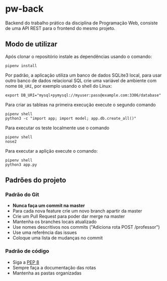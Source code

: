 # pw-back

Backend do trabalho prático da disciplina de Programação Web, consiste de uma API REST para o frontend do mesmo projeto.

## Modo de utilizar

Após clonar o repositório instale as dependências usando o comando:

```
pipenv install
```

Por padrão, a aplicação utiliza um banco de dados SQLite3 local, para usar outro banco de dados relacional SQL crie uma variável de ambiente com nome `DB_URI`, por exemplo usando o shell do Linux:
```
export DB_URI="mysql+pymysql://myuser:pass@example.com:3306/database"
```

Para criar as tableas na primeira execução execute o segundo comando
```
pipenv shell
python3 -c "import app; import model; app.db.create_all()"
```

Para executar os teste localmente use o comando
```
pipenv shell
nose2
```

Para executar a aplição execute o comando:
```
pipenv shell
python3 app.py
```

## Padrões do projeto

### Padrão do Git
- **Nunca faça um commit na master**
- Para cada nova feature crie um novo branch apartir da master
- Crie um Pull Request para poder dar merge na master
- Mantenha os branches locais atualizado
- Use nomes descritivos nos commits ("Adiciona rota POST /professor")
- Use uma referência das issues
- Coloque uma lista de mudanças no commit

### Padrão de código
- Siga a [PEP 8](https://www.python.org/dev/peps/pep-0008/)
- Sempre faça a documentação das rotas
- Mantenha as pastas organizadas

